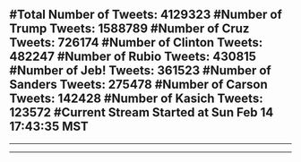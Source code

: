 #Total Number of Tweets: 4129323 
#Number of Trump Tweets: 1588789
#Number of Cruz Tweets: 726174
#Number of Clinton Tweets: 482247
#Number of Rubio Tweets: 430815
#Number of Jeb! Tweets: 361523
#Number of Sanders Tweets: 275478
#Number of Carson Tweets: 142428
#Number of Kasich Tweets: 123572
#Current Stream Started at Sun Feb 14 17:43:35 MST
---
---
---
